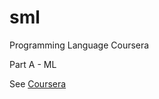 # sml
Programming Language Coursera 

Part A - ML

See [Coursera](https://www.coursera.org/learn/programming-languages)
